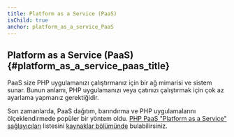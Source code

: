 ```yaml
---
title: Platform as a Service (PaaS)
isChild: true
anchor: platform_as_a_service_PaaS
---
```


## Platform as a Service (PaaS)  {#platform_as_a_service_paas_title}

PaaS size PHP uygulamanızı çalıştırmanız için bir ağ mimarisi ve sistem sunar. Bunun anlamı, PHP uygulamanızı veya çatınızı çalıştırmak için çok az ayarlama yapmanız gerektiğidir.

Son zamanlarda, PaaS dağıtım, barındırma ve PHP uygulamalarını ölçeklendirmede popüler bir yöntem oldu. [PHP PaaS "Platform as a Service" sağlayıcıları](#php_paas_providers) listesini [kaynaklar bölümünde](#resources) bulabilirsiniz.
